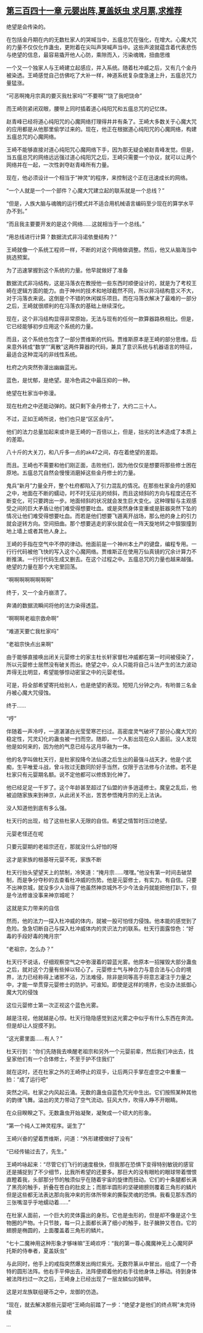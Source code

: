 ## [第三百四十一章 元婴出阵,夏盖妖虫 求月票,求推荐](https://www.xxbiquge.com/11_11207/8995096.html)


  绝望是会传染的。

  在包括金丹期在内的无数杜家人的哭喊当中，五瘟总咒在强化，在增大。心魔大咒的力量不仅仅化作蛊虫，更附着在尖叫声哭喊声当中。这些声波就蕴含着代表悲伤与绝望的信息，最容易撬开他人心防，乘隙而入，污染魂魄，扭曲思维

  一个又一个独家人与王崎建立起感应，并入系统。随着杜冲威之后，又有几个金丹被染透。王崎感觉自己仿佛吃了大补一样，神道系统复杂度急速上升，五瘟总咒力量猛涨。

  “可恶啊掩月宗真的要灭我杜家吗”“不要啊”“饶了我吧饶命”

  而王崎则紧闭双眼，腰带上同时插着道心纯阳咒和五瘟总咒的记忆体。

  赵青峰已经将道心纯阳咒的心魔网络打理得井井有条了。王崎大多数关于心魔大咒的应用都是从他那里偷学过来的。现在，他正在根据道心纯阳咒的心魔网络，构建五瘟总咒的心魔网络。

  王崎不能够直接对道心纯阳咒心魔网络下手，因为那无疑会被赵青峰发觉。但是，当五瘟总咒的网络远远强过道心纯阳咒之后，王崎只需要一个协议，就可以让两个网络并在一起，一次性剥夺赵青峰所有力量。

  现在，他必须设计一个相当于“神灵”的程序，来控制这个正在迅速成长的网络。

  “一个人就是一个一个部件？心魔大咒建立起的联系就是一个总线？”

  “但是，人族大脑与魂魄的运行模式并不适合用机械语言编码至少现在的算学水平办不到。”

  “而且我主要要开发的是这个网络……这就相当于一个总线。”

  “用总线进行计算？数据流式非冯诺依曼结构？”

  王崎就像一个系统工程师一样，不断的对这个网络做调整。然后，他又从脑海当中挑选预案。

  为了迅速掌握到这个系统的力量。他早就做好了准备

  数据流式非冯结构，这是冯落衣在教授他一些东西时顺便设计的，就是为了考校王崎在逻辑方面的能力。由于神州的技术和地球截然不同，所以非冯结构意义不大，对于冯落衣来说。这倒是个不错的休闲娱乐项目。而在冯落衣解决了最难的一部分之后，王崎就很顺利的在冯落衣的基础上继续深化。

  现在，这个非冯结构显得非常原始，无法与现有的任何一款算器路秩相比。但是，它已经能够初步应用这个系统的力量。

  而且，这个系统也包含了一部分贾维斯的代码。贾维斯原本是王崎的部分思维。后来意外转成“数学”“离散”这两件算器的代码，兼具了意识系统与机器语言的特征，最适合这种混沌的非线性系统。

  杜府之内突然弥漫出幽幽蓝光。

  蓝色，是忧郁，是绝望。是冷色调之中最压抑的一种。

  绝望在杜家当中弥漫。

  现在杜府之中还能动弹的。就只剩下金丹修士了，大约二三十人。

  不过，正如王崎所说，他们也只是“区区金丹”。

  他们的法力总量加起来或许是王崎的一百倍以上，但是，拙劣的法术造成了本质上的差距。

  八十斤的大关刀，和八斤多一点的ak47之间，存在着绝望的差距。

  而且。王崎也不需要和他们刚正面，击败他们，因为他仅仅是想要将那些修士困在原地。五瘟总咒自然会慢慢消磨掉这些金丹修士的力量。

  鬼兵“新月”力量全开，整个杜府都陷入了引力混乱的情况。在那些杜家金丹的感知之中，地面在不断的蠕动，时不时无征兆的倾斜，而且这倾斜的方向与程度还在不断变化，可只要跨出一步。地面倾斜的状况就会发生巨大变化。这种理智与主观感受之间的巨大矛盾让他们难受得想要吐血。或是突然身体变重或是脏器突然下坠的情况让他们难受得想要吐血。而若是他们想要飞遁离开战场，那么他的身上的引力就会逆转方向。空间扭曲。那个想要逃走的家伙就会在一阵天旋地转之中狠狠撞到地上墙上或者其他人身上。

  王崎的手指在空气中不停的律动。他面前是一个神州本土产的键盘，编程专用。一行行代码被他飞快的写入这个心魔网络。贾维斯正在使用万仙真镜的冗余计算力不断推演。一行行代码生成又删去。在这个过程之中。五瘟总咒的力量也越来越强。绝望的力量在那个大宅里回荡。

  “啊啊啊啊啊啊啊啊”

  终于，又一个金丹崩溃了。

  奔涌的数据流瞬间将他的法力染得透蓝。

  “啊啊啊老祖宗救命啊”

  “难道天要亡我杜家吗”

  “老祖宗快点出来啊”

  由于能够直接唤出闭关元婴修士的家主杜长轩家督杜冲威都在第一时间被侵染了，所以元婴修士居然没有破关而出。绝望之中，众人只能将自己斗法产生的法力波动弄得无比明显，希望能够惊动密室之中的元婴老怪。

  可是，将全部希望寄托给别人，也是绝望的表现。短短几分钟之内，有哟普三名金丹被心魔大咒侵蚀。

  终于……

  “哼”

  伴随着一声冷哼，一道湛湛白光莹莹寒芒扫过。高密度灵气破坏了部分心魔大咒的稳定性，咒灵幻化的蛊虫被一扫而空。随即，一个人影出现在众人面前。没人发现他是如何来的，因为他的气息已经与这月华融为一体。

  他的名字叫做杜天行，是杜家投降今法仙道之后生出的最强斗战天才。他是个武痴，生平唯爱斗战，曾斗败过无数同阶好手当然，仅限于古法修与介法修。若不是杜家只有元婴期名额。说不定他都可以修炼到化神了。

  他已经足足一千岁了。这个年龄甚至超过了仙盟的许多逍遥修士。魔皇之乱后，他被迫随家族来到神京，从此闭关不出，苦苦参悟掩月宗的无上法诀。

  没人知道他到底有多么强。

  杜天行的出现，给了这些杜家人无限的自信。希望之情暂时压过绝望。

  元婴老怪还在呢

  只要元婴期的老祖宗还在，那就没什么好怕的呀

  这才是家族的根基呀元婴不死，家族不断

  杜天行抬头望望天上的禁制，冷笑道：“掩月宗……嘿嘿。”他没有第一时间击破禁制，而是争分夺秒的去查看杜冲威的伤势。他是元婴修士，有实力。有自信。只要不出神京城，就没多少人治得了他虽然神京城外不少今法金丹就能把他打趴下，但是今法修谁没事来神京城呢？

  这就是实力带来的自信

  然而，他的法力一探入杜冲威的体内，就被一股可怕怪力侵蚀。他本能的感觉到了危险。急急切断自己与探入杜冲威体内的灵识法力的联系。杜天行面露惊色：“好毒的手段好毒的掩月宗”

  “老祖宗，怎么办？”

  杜天行不说话，仔细观察空气之中弥漫着的碧蓝光雾。他原本一招摧毁大部分蛊虫之后，就对这个力量有些掉以轻心了。元婴修士气与神合力与意合法与心合的境界，法力已经称得上诸邪不沾，万法难侵，除非是同等高手将意志灌注于力量之中，才能一举贯穿元婴修士的防护。可谁知。即使是这样的境界，也没办法抵御心魔大咒的侵蚀

  这位元婴修士第一次正视这个蓝色光雾。

  越是注视，他就越是心惊。杜天行隐隐感觉到这光雾之中似乎有什么东西在奔流。但是却让人捉摸不到。

  “这光雾里面……有人？”

  杜天行到：“你们先随我去唤醒老祖宗和另外一个元婴前辈，然后我们冲出去，找皇家他们有一个合体修士，不至于护不住我们”

  就在这时，还在杜家之外的王崎停止的双手，让后两只手掌在虚空之中重重一拍：“成了运行吧”

  突然之间。杜家之内风起云涌。无数的蛊虫自蓝色咒光中生出。它们按照某种其他的韵律飞舞。溢出的灵力带动了空气流动。狂风大作，吹得人睁不开眼睛。

  在众目睽睽之下。无数蛊虫开始凝聚，凝聚成一个硕大的形象。

  “第一个纯人工神灵程序。诞生了”

  王崎兴奋的望着贾维斯，问道：“外形建模做好了没有”

  “已经传输过去了，先生。”

  王崎吟咏起来：“尽管它们飞行的速度极快，但我那在恐惧下变得特别敏锐的感官还是捕捉到了不少细节，比我所希望的还要多。那巨大的没有眼睑的眼球带着憎恨直瞪着我，头部那分节的触须似乎在随着宇宙的旋律而扭动。它们的十条腿都长满了黑亮的触手，折叠在苍白的肚皮上；而那半圆形的坚硬翅膀则覆着三角形的鳞片但是这些都无法表达那向我冲来的形体所带来的撕裂灵魂的恐惧。我看见那东西的三张嘴湿乎乎地蠕动着……”

  在杜家人面前，一个巨大的灵体露出的身形。它也是虫形的，但是却不像是这个生物圈的产物。十只节肢，每一只上面都长满了细小的触手，肚子臃肿又苍白。它的翅膀是椭圆的，上面覆盖着三角形的鳞片。

  “七十二魔神用这种形象才够味嘛”王崎欢呼：“我的第一尊心魔魔神无上心魔阿萨托斯的侍奉者，夏盖妖虫”

  与此同时，他手上的戒指突然爆发出绚烂紫光。无数符篆从中冒出，组成了一个奇特的圆形法阵。他右手平伸出去，法阵便顺着他的右手往他身体上移动。待到身体被法阵扫过一次之后，王崎身上已经出现了一层龙鳞似的鳞甲。

  这是对龙族联组硬币之中，龙御的仿造。

  “现在，就去解决那些元婴吧”王崎向前踏了一步：“绝望才是他们的终点啊”未完待续

  ...
